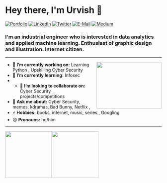 
<h1 align="left"> Hey there, I'm Urvish 👋 </h1>

<p align="left">
   <a href="https://urvishpancholi.com/"><img alt="Portfolio" src="https://img.shields.io/badge/-urvishpancholi.com-black?style=flat-square&logo=squarespace&logoColor=white&link=https://urvishpancholi.com/"></a>
   <a href="https://www.linkedin.com/in/pancholiurvish/"><img alt="LinkedIn" src="https://img.shields.io/badge/-pancholiurvish-black?style=flat-square&logo=Linkedin&logoColor=white&link=https://www.linkedin.com/in/pancholiurvish/"></a>
   <a href="https://twitter.com/pancholiurvish"><img alt="Twitter" src="https://img.shields.io/badge/-@pancholiurvish-black?style=flat-square&logo=twitter&logoColor=white&link=https://twitter.com/pancholiurvish"></a>
   <a href="mailto:info@urvishpancholi.com"><img alt="E-Mail" src="https://img.shields.io/badge/-info@urvishpancholi.com-black?style=flat-square&logo=Gmail&logoColor=white&link=mailto:info@urvishpancholi.com"></a>
   <a href="https://medium.com/@pancholiurvish"><img alt="Medium" src="https://img.shields.io/badge/-@pancholiurvish-03a57a?style=flat-square&color=000000&labelColor=000000&logo=Medium&link=https://medium.com/@pancholiurvish"></a>
</p>

<h3 align="left">  I'm an industrial engineer who is interested in data analytics and applied machine learning. Enthusiast of graphic design and illustration. Internet citizen. </h3>

---

<!-- credits for gif https://gph.is/g/ZWg5jr7 -->
<img align="right" height="150" width="210" src="data.gif">

- 🔭 **I’m currently working on:** Learning Python , Upskilling Cyber Security 
- 🌱 **I’m currently learning:** Infosec
- - 👯 **I’m looking to collaborate on:** Cyber Security projects/competitions
- 💬 **Ask me about:** Cyber Security, memes, kdramas, Bad Bunny, Netflix , 
- ⚡ **Hobbies:** books, internet, music, series , Googling
- 😄 **Pronouns:** he/him

---

<a href="https://dewith.co/"><img height="150px" src="https://github-readme-stats.vercel.app/api?username=dewith&show_icons=true&hide_title=true&hide_border=true&theme=graywhite" /><img height="150px" src="https://github-readme-stats.vercel.app/api/top-langs/?username=dewith&show_icons=true&layout=compact&langs_count=6&hide_title=true&hide_border=true&theme=graywhite" /></a>


